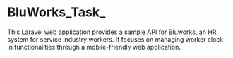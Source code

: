 # BluWorks_Task_
This Laravel web application provides a sample API for Bluworks, an HR system for service industry workers. It focuses on managing worker clock-in functionalities through a mobile-friendly web application.

